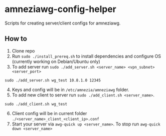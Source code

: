 # amneziawg-config-helper
Scripts for creating server/client configs for amneziawg.

## How to
1. Clone repo
2. Run `sudo ./install_prereq.sh` to install dependencies and configure OS (currently working on Debian/Ubuntu only)
3. To add server run `sudo ./add_server.sh <server_name> <vpn_subnet> <server_port>`
```
sudo ./add_server.sh wg_test 10.8.1.0 12345
```
4. Keys and config will be in `/etc/amnezia/amneziawg` folder.
5. To add new client to server run `sudo ./add_client.sh <server_name>`.
```
sudo ./add_client.sh wg_test
```
6. Client config will be in current folder `./<server_name>_client_<client_ip>.conf`
7. Start your server via `awg-quick up <server_name>`. To stop run `awg-quick down <server_name>`
